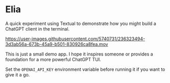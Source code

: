 # Elia

A quick experiment using Textual to demonstrate how you might build a ChatGPT client in the terminal.

https://user-images.githubusercontent.com/5740731/236323494-3d3ab56a-673b-45a9-b501-830926ca8fea.mov

This is just a small demo app. I hope it inspires someone or provides a foundation for a more powerful ChatGPT TUI.

Set the `OPENAI_API_KEY` environment variable before running it if you want to give it a go.
